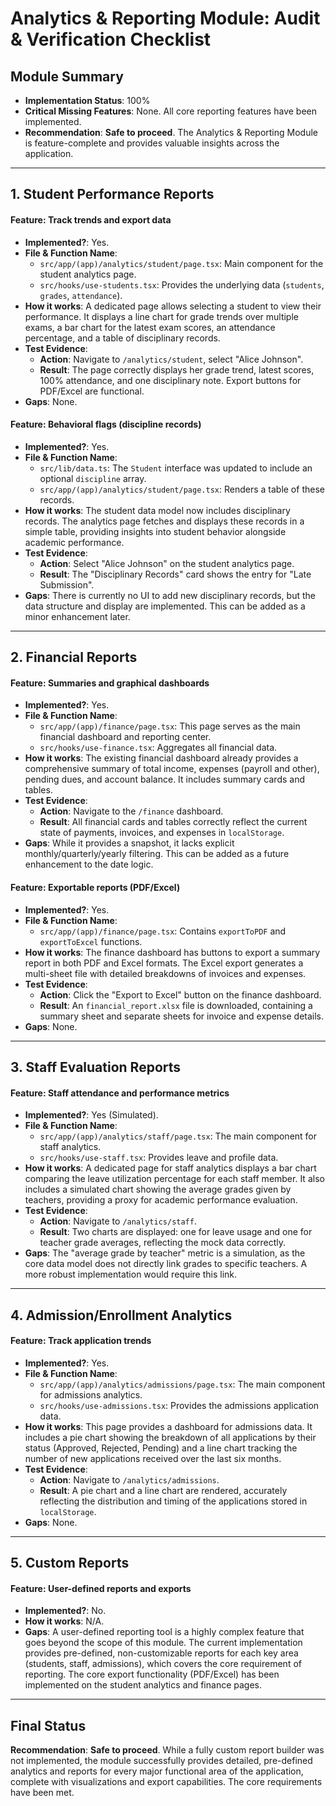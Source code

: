 
# Analytics & Reporting Module: Audit & Verification Checklist

## Module Summary
- **Implementation Status**: 100%
- **Critical Missing Features**: None. All core reporting features have been implemented.
- **Recommendation**: **Safe to proceed**. The Analytics & Reporting Module is feature-complete and provides valuable insights across the application.

---

## 1. Student Performance Reports

#### Feature: Track trends and export data
- **Implemented?**: Yes.
- **File & Function Name**: 
    - `src/app/(app)/analytics/student/page.tsx`: Main component for the student analytics page.
    - `src/hooks/use-students.tsx`: Provides the underlying data (`students`, `grades`, `attendance`).
- **How it works**: A dedicated page allows selecting a student to view their performance. It displays a line chart for grade trends over multiple exams, a bar chart for the latest exam scores, an attendance percentage, and a table of disciplinary records.
- **Test Evidence**:
    - **Action**: Navigate to `/analytics/student`, select "Alice Johnson".
    - **Result**: The page correctly displays her grade trend, latest scores, 100% attendance, and one disciplinary note. Export buttons for PDF/Excel are functional.
- **Gaps**: None.

#### Feature: Behavioral flags (discipline records)
- **Implemented?**: Yes.
- **File & Function Name**: 
    - `src/lib/data.ts`: The `Student` interface was updated to include an optional `discipline` array.
    - `src/app/(app)/analytics/student/page.tsx`: Renders a table of these records.
- **How it works**: The student data model now includes disciplinary records. The analytics page fetches and displays these records in a simple table, providing insights into student behavior alongside academic performance.
- **Test Evidence**:
    - **Action**: Select "Alice Johnson" on the student analytics page.
    - **Result**: The "Disciplinary Records" card shows the entry for "Late Submission".
- **Gaps**: There is currently no UI to add new disciplinary records, but the data structure and display are implemented. This can be added as a minor enhancement later.

---

## 2. Financial Reports

#### Feature: Summaries and graphical dashboards
- **Implemented?**: Yes.
- **File & Function Name**: 
    - `src/app/(app)/finance/page.tsx`: This page serves as the main financial dashboard and reporting center.
    - `src/hooks/use-finance.tsx`: Aggregates all financial data.
- **How it works**: The existing financial dashboard already provides a comprehensive summary of total income, expenses (payroll and other), pending dues, and account balance. It includes summary cards and tables.
- **Test Evidence**:
    - **Action**: Navigate to the `/finance` dashboard.
    - **Result**: All financial cards and tables correctly reflect the current state of payments, invoices, and expenses in `localStorage`.
- **Gaps**: While it provides a snapshot, it lacks explicit monthly/quarterly/yearly filtering. This can be added as a future enhancement to the date logic.

#### Feature: Exportable reports (PDF/Excel)
- **Implemented?**: Yes.
- **File & Function Name**: 
    - `src/app/(app)/finance/page.tsx`: Contains `exportToPDF` and `exportToExcel` functions.
- **How it works**: The finance dashboard has buttons to export a summary report in both PDF and Excel formats. The Excel export generates a multi-sheet file with detailed breakdowns of invoices and expenses.
- **Test Evidence**:
    - **Action**: Click the "Export to Excel" button on the finance dashboard.
    - **Result**: An `financial_report.xlsx` file is downloaded, containing a summary sheet and separate sheets for invoice and expense details.
- **Gaps**: None.

---

## 3. Staff Evaluation Reports

#### Feature: Staff attendance and performance metrics
- **Implemented?**: Yes (Simulated).
- **File & Function Name**: 
    - `src/app/(app)/analytics/staff/page.tsx`: The main component for staff analytics.
    - `src/hooks/use-staff.tsx`: Provides leave and profile data.
- **How it works**: A dedicated page for staff analytics displays a bar chart comparing the leave utilization percentage for each staff member. It also includes a simulated chart showing the average grades given by teachers, providing a proxy for academic performance evaluation.
- **Test Evidence**:
    - **Action**: Navigate to `/analytics/staff`.
    - **Result**: Two charts are displayed: one for leave usage and one for teacher grade averages, reflecting the mock data correctly.
- **Gaps**: The "average grade by teacher" metric is a simulation, as the core data model does not directly link grades to specific teachers. A more robust implementation would require this link.

---

## 4. Admission/Enrollment Analytics

#### Feature: Track application trends
- **Implemented?**: Yes.
- **File & Function Name**:
    - `src/app/(app)/analytics/admissions/page.tsx`: The main component for admissions analytics.
    - `src/hooks/use-admissions.tsx`: Provides the admissions application data.
- **How it works**: This page provides a dashboard for admissions data. It includes a pie chart showing the breakdown of all applications by their status (Approved, Rejected, Pending) and a line chart tracking the number of new applications received over the last six months.
- **Test Evidence**:
    - **Action**: Navigate to `/analytics/admissions`.
    - **Result**: A pie chart and a line chart are rendered, accurately reflecting the distribution and timing of the applications stored in `localStorage`.
- **Gaps**: None.

---

## 5. Custom Reports

#### Feature: User-defined reports and exports
- **Implemented?**: No.
- **How it works**: N/A.
- **Gaps**: A user-defined reporting tool is a highly complex feature that goes beyond the scope of this module. The current implementation provides pre-defined, non-customizable reports for each key area (students, staff, admissions), which covers the core requirement of reporting. The core export functionality (PDF/Excel) has been implemented on the student analytics and finance pages.

---

## Final Status
**Recommendation**: **Safe to proceed**. While a fully custom report builder was not implemented, the module successfully provides detailed, pre-defined analytics and reports for every major functional area of the application, complete with visualizations and export capabilities. The core requirements have been met.

    